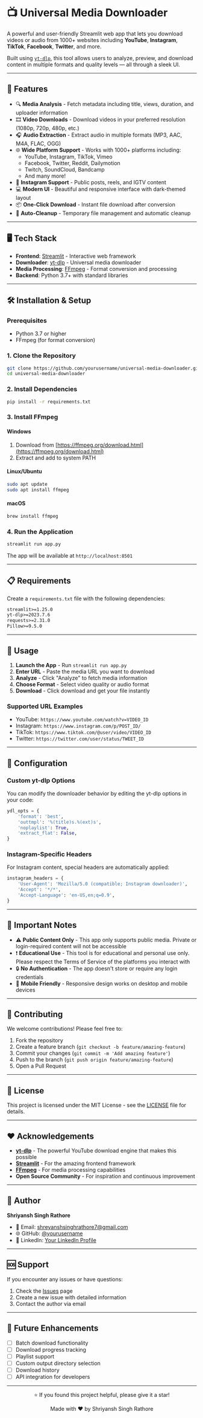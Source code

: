 # 📺 Universal Media Downloader

A powerful and user-friendly Streamlit web app that lets you download videos or audio from 1000+ websites including **YouTube**, **Instagram**, **TikTok**, **Facebook**, **Twitter**, and more.

Built using [`yt-dlp`](https://github.com/yt-dlp/yt-dlp), this tool allows users to analyze, preview, and download content in multiple formats and quality levels — all through a sleek UI.

---

## 🚀 Features

- 🔍 **Media Analysis** - Fetch metadata including title, views, duration, and uploader information
- 🎞️ **Video Downloads** - Download videos in your preferred resolution (1080p, 720p, 480p, etc.)
- 🎧 **Audio Extraction** - Extract audio in multiple formats (MP3, AAC, M4A, FLAC, OGG)
- 🌐 **Wide Platform Support** - Works with 1000+ platforms including:
  - YouTube, Instagram, TikTok, Vimeo
  - Facebook, Twitter, Reddit, Dailymotion
  - Twitch, SoundCloud, Bandcamp
  - And many more!
- 📸 **Instagram Support** - Public posts, reels, and IGTV content
- 💻 **Modern UI** - Beautiful and responsive interface with dark-themed layout
- 📦 **One-Click Download** - Instant file download after conversion
- 🧹 **Auto-Cleanup** - Temporary file management and automatic cleanup

---

## 🖥️ Tech Stack

- **Frontend**: [Streamlit](https://streamlit.io/) - Interactive web framework
- **Downloader**: [yt-dlp](https://github.com/yt-dlp/yt-dlp) - Universal media downloader
- **Media Processing**: [FFmpeg](https://ffmpeg.org/) - Format conversion and processing
- **Backend**: Python 3.7+ with standard libraries

---

## 🛠️ Installation & Setup

### Prerequisites
- Python 3.7 or higher
- FFmpeg (for format conversion)

### 1. Clone the Repository
```bash
git clone https://github.com/yourusername/universal-media-downloader.git
cd universal-media-downloader
```

### 2. Install Dependencies
```bash
pip install -r requirements.txt
```

### 3. Install FFmpeg

#### Windows
1. Download from [https://ffmpeg.org/download.html](https://ffmpeg.org/download.html)
2. Extract and add to system PATH

#### Linux/Ubuntu
```bash
sudo apt update
sudo apt install ffmpeg
```

#### macOS
```bash
brew install ffmpeg
```

### 4. Run the Application
```bash
streamlit run app.py
```

The app will be available at `http://localhost:8501`

---

## 📋 Requirements

Create a `requirements.txt` file with the following dependencies:

```txt
streamlit>=1.25.0
yt-dlp>=2023.7.6
requests>=2.31.0
Pillow>=9.5.0
```

---

## 🎯 Usage

1. **Launch the App** - Run `streamlit run app.py`
2. **Enter URL** - Paste the media URL you want to download
3. **Analyze** - Click "Analyze" to fetch media information
4. **Choose Format** - Select video quality or audio format
5. **Download** - Click download and get your file instantly

### Supported URL Examples
- YouTube: `https://www.youtube.com/watch?v=VIDEO_ID`
- Instagram: `https://www.instagram.com/p/POST_ID/`
- TikTok: `https://www.tiktok.com/@user/video/VIDEO_ID`
- Twitter: `https://twitter.com/user/status/TWEET_ID`

---

## 🔧 Configuration

### Custom yt-dlp Options
You can modify the downloader behavior by editing the yt-dlp options in your code:

```python
ydl_opts = {
    'format': 'best',
    'outtmpl': '%(title)s.%(ext)s',
    'noplaylist': True,
    'extract_flat': False,
}
```

### Instagram-Specific Headers
For Instagram content, special headers are automatically applied:

```python
instagram_headers = {
    'User-Agent': 'Mozilla/5.0 (compatible; Instagram downloader)',
    'Accept': '*/*',
    'Accept-Language': 'en-US,en;q=0.9',
}
```

---

## 🚨 Important Notes

- ⚠️ **Public Content Only** - This app only supports public media. Private or login-required content will not be accessible
- ❗ **Educational Use** - This tool is for educational and personal use only. Please respect the Terms of Service of the platforms you interact with
- 🔒 **No Authentication** - The app doesn't store or require any login credentials
- 📱 **Mobile Friendly** - Responsive design works on desktop and mobile devices

---

## 🤝 Contributing

We welcome contributions! Please feel free to:

1. Fork the repository
2. Create a feature branch (`git checkout -b feature/amazing-feature`)
3. Commit your changes (`git commit -m 'Add amazing feature'`)
4. Push to the branch (`git push origin feature/amazing-feature`)
5. Open a Pull Request

---

## 📄 License

This project is licensed under the MIT License - see the [LICENSE](LICENSE) file for details.

---

## ❤️ Acknowledgements

- **[yt-dlp](https://github.com/yt-dlp/yt-dlp)** - The powerful YouTube download engine that makes this possible
- **[Streamlit](https://streamlit.io/)** - For the amazing frontend framework
- **[FFmpeg](https://ffmpeg.org/)** - For media processing capabilities
- **Open Source Community** - For inspiration and continuous improvement

---

## 🙌 Author

**Shriyansh Singh Rathore**

- 📧 Email: shreyanshsinghrathore7@gmail.com
- 🌐 GitHub: [@yourusername](https://github.com/yourusername)
- 💼 LinkedIn: [Your LinkedIn Profile](https://linkedin.com/in/yourprofile)

---

## 🆘 Support

If you encounter any issues or have questions:

1. Check the [Issues](https://github.com/yourusername/universal-media-downloader/issues) page
2. Create a new issue with detailed information
3. Contact the author via email

---

## 🔮 Future Enhancements

- [ ] Batch download functionality
- [ ] Download progress tracking
- [ ] Playlist support
- [ ] Custom output directory selection
- [ ] Download history
- [ ] API integration for developers

---

<div align="center">

<p>⭐ If you found this project helpful, please give it a star!</p>
<p>Made with ❤️ by Shriyansh Singh Rathore</p>

</div>

